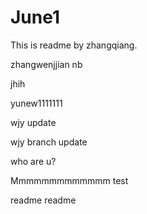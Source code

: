 # June1
This is readme by zhangqiang.


zhangwenjjian nb 

jhih


yunew1111111

wjy update

wjy branch update



who are u?


Mmmmmmmmmmmmm  test

readme readme